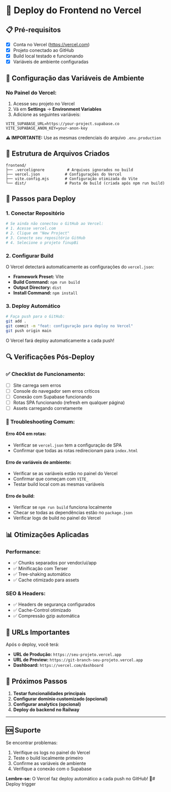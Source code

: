 # 🚀 Deploy do Frontend no Vercel

## 📋 Pré-requisitos
- [x] Conta no Vercel (https://vercel.com)
- [x] Projeto conectado ao GitHub
- [x] Build local testado e funcionando
- [x] Variáveis de ambiente configuradas

## 🔧 Configuração das Variáveis de Ambiente

### No Painel do Vercel:
1. Acesse seu projeto no Vercel
2. Vá em **Settings** → **Environment Variables**
3. Adicione as seguintes variáveis:

```env
VITE_SUPABASE_URL=https://your-project.supabase.co
VITE_SUPABASE_ANON_KEY=your-anon-key
```

**⚠️ IMPORTANTE:** Use as mesmas credenciais do arquivo `.env.production`

## 📁 Estrutura de Arquivos Criados

```
frontend/
├── .vercelignore          # Arquivos ignorados no build
├── vercel.json           # Configurações do Vercel
├── vite.config.mjs       # Configuração otimizada do Vite
└── dist/                 # Pasta de build (criada após npm run build)
```

## 🚀 Passos para Deploy

### 1. **Conectar Repositório**
```bash
# Se ainda não conectou o GitHub ao Vercel:
# 1. Acesse vercel.com
# 2. Clique em "New Project"
# 3. Conecte seu repositório GitHub
# 4. Selecione o projeto finupBi
```

### 2. **Configurar Build**
O Vercel detectará automaticamente as configurações do `vercel.json`:
- **Framework Preset:** Vite
- **Build Command:** `npm run build`
- **Output Directory:** `dist`
- **Install Command:** `npm install`

### 3. **Deploy Automático**
```bash
# Faça push para o GitHub:
git add .
git commit -m "feat: configuração para deploy no Vercel"
git push origin main
```

O Vercel fará deploy automaticamente a cada push!

## 🔍 Verificações Pós-Deploy

### ✅ Checklist de Funcionamento:
- [ ] Site carrega sem erros
- [ ] Console do navegador sem erros críticos
- [ ] Conexão com Supabase funcionando
- [ ] Rotas SPA funcionando (refresh em qualquer página)
- [ ] Assets carregando corretamente

### 🐛 Troubleshooting Comum:

#### **Erro 404 em rotas:**
- Verificar se `vercel.json` tem a configuração de SPA
- Confirmar que todas as rotas redirecionam para `index.html`

#### **Erro de variáveis de ambiente:**
- Verificar se as variáveis estão no painel do Vercel
- Confirmar que começam com `VITE_`
- Testar build local com as mesmas variáveis

#### **Erro de build:**
- Verificar se `npm run build` funciona localmente
- Checar se todas as dependências estão no `package.json`
- Verificar logs de build no painel do Vercel

## 📊 Otimizações Aplicadas

### **Performance:**
- ✅ Chunks separados por vendor/ui/app
- ✅ Minificação com Terser
- ✅ Tree-shaking automático
- ✅ Cache otimizado para assets

### **SEO & Headers:**
- ✅ Headers de segurança configurados
- ✅ Cache-Control otimizado
- ✅ Compressão gzip automática

## 🔗 URLs Importantes

Após o deploy, você terá:
- **URL de Produção:** `https://seu-projeto.vercel.app`
- **URL de Preview:** `https://git-branch-seu-projeto.vercel.app`
- **Dashboard:** `https://vercel.com/dashboard`

## 📱 Próximos Passos

1. **Testar funcionalidades principais**
2. **Configurar domínio customizado (opcional)**
3. **Configurar analytics (opcional)**
4. **Deploy do backend no Railway**

---

## 🆘 Suporte

Se encontrar problemas:
1. Verifique os logs no painel do Vercel
2. Teste o build localmente primeiro
3. Confirme as variáveis de ambiente
4. Verifique a conexão com o Supabase

**Lembre-se:** O Vercel faz deploy automático a cada push no GitHub! 🎉#   D e p l o y   t r i g g e r  
 